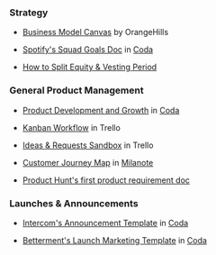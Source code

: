 ### Strategy
- [Business Model Canvas](http://orangehills.de/wp-content/uploads/2017/02/01-BusinessModel.pdf) by OrangeHills

- [Spotify's Squad Goals Doc](https://coda.io/t/Spotifys-Squad-Goals-Doc_tOh8L_L3wXn/preview?useBack) in [Coda](https://coda.io)

- [How to Split Equity & Vesting Period](http://aynuriev.com/how-to-register-company-usa/)

### General Product Management
- [Product Development and Growth](https://coda.io/t/Product-Development-and-Growth_tak5CdzqJ75/preview?useBack) in [Coda](https://coda.io)

- [Kanban Workflow](https://trello.com/b/4wddd1zf/kanban-workflow) in Trello

- [Ideas & Requests Sandbox](https://trello.com/b/e1eBiSBa/the-sandbox) in Trello

- [Customer Journey Map](https://www.milanote.com/templates/customer-journey-map-template) in [Milanote](https://www.milanote.com)

- [Product Hunt's first product requirement doc](https://docs.google.com/document/d/1yrU5F6Gxhkfma91wf_IbZfexw8_fahbGQLW3EvwdfQI/edit)

### Launches & Announcements
- [Intercom's Announcement Template](https://coda.io/t/Intercoms-Announcement-Template_tLM1OdZ5vxp/preview) in [Coda](https://coda.io)

- [Betterment's Launch Marketing Template](https://coda.io/t/Betterments-Launch-Marketing-Template_tskehujftcc/preview?useBack) in [Coda](https://coda.io)


